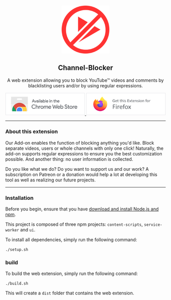 <p align="center"><img src="images/CB_icon.svg" width="150"></p>

<h2 align="center"><b>Channel-Blocker</b></h2>

<p align="center">A web extension allowing you to block YouTube™ videos and comments by blacklisting users and/or by using regular expressions.</p>

<p align="center">
    <a href="https://chromewebstore.google.com/detail/channel-blocker/nfkmalbckemmklibjddenhnofgnfcdfp">
        <img src="assets/chrome-webstore.png" width="250">
    </a>
    <a href="https://addons.mozilla.org/en-US/firefox/addon/youtube-cleaner/">
        <img src="assets/firefox.png" width="250">
    </a>
</p>

---

### About this extension

Our Add-on enables the function of blocking anything you'd like. Block separate videos, users or whole channels with only one click! Naturally, the add-on supports regular expressions to ensure you the best customization possible. And another thing: no user information is collected.

Do you like what we do? Do you want to support us and our work? A subscription on Patreon or a donation would help a lot at developing this tool as well as realizing our future projects.

---

### Installation

Before you begin, ensure that you have [download and install Node.js and npm](https://nodejs.org/en/download/).

This project is composed of three npm projects: `content-scripts`, `service-worker` and `ui`.

To install all dependencies, simply run the following command:

```
./setup.sh
```

### build

To build the web extension, simply run the following command:

```
./build.sh
```

This will create a `dist` folder that contains the web extension.
